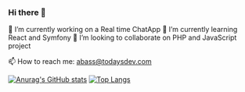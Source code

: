### Hi there 👋

<!--
**abass-bencheik/abass-bencheik** is a ✨ _special_ ✨ repository because its `README.md` (this file) appears on your GitHub profile.

Here are some ideas to get you started:
-->
 🔭 I’m currently working on a Real time ChatApp
 🌱 I’m currently learning React and Symfony
 👯 I’m looking to collaborate on PHP and JavaScript project
 <!-- 🤔 I’m looking for help with -->
 <!-- 💬 Ask me about ... -->
 📫 How to reach me: abass@todaysdev.com
 <!-- 😄 Pronouns: ... -->
 <!-- ⚡ Fun fact: ... -->

[![Anurag's GitHub stats](https://github-readme-stats.vercel.app/api?username=abass-bencheik)](https://github.com/anuraghazra/github-readme-stats)
[![Top Langs](https://github-readme-stats.vercel.app/api/top-langs/?username=abass-bencheik&layout=compact)](https://github.com/anuraghazra/github-readme-stats)
